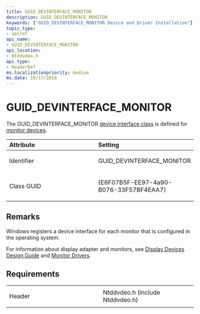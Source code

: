 ```yaml
---
title: GUID_DEVINTERFACE_MONITOR
description: GUID_DEVINTERFACE_MONITOR
keywords: ["GUID_DEVINTERFACE_MONITOR Device and Driver Installation"]
topic_type:
- apiref
api_name:
- GUID_DEVINTERFACE_MONITOR
api_location:
- Ntddvdeo.h
api_type:
- HeaderDef
ms.localizationpriority: medium
ms.date: 10/17/2018
---
```


# GUID_DEVINTERFACE_MONITOR


The GUID_DEVINTERFACE_MONITOR [device interface class](./overview-of-device-interface-classes.md) is defined for [monitor devices](../display/monitor-drivers.md).

<table>
<colgroup>
<col width="50%" />
<col width="50%" />
</colgroup>
<thead>
<tr class="header">
<th align="left">Attribute</th>
<th align="left">Setting</th>
</tr>
</thead>
<tbody>
<tr class="odd">
<td align="left"><p>Identifier</p></td>
<td align="left"><p>GUID_DEVINTERFACE_MONITOR</p></td>
</tr>
<tr class="even">
<td align="left"><p>Class GUID</p></td>
<td align="left"><p>{E6F07B5F-EE97-4a90-B076-33F57BF4EAA7}</p></td>
</tr>
</tbody>
</table>

 

Remarks
-------

Windows registers a device interface for each monitor that is configured in the operating system.

For information about display adapter and monitors, see [Display Devices Design Guide](../display/index.md) and [Monitor Drivers](../display/monitor-drivers.md).

Requirements
------------

<table>
<colgroup>
<col width="50%" />
<col width="50%" />
</colgroup>
<tbody>
<tr class="odd">
<td align="left"><p>Header</p></td>
<td align="left">Ntddvdeo.h (include Ntddvdeo.h)</td>
</tr>
</tbody>
</table>

 

